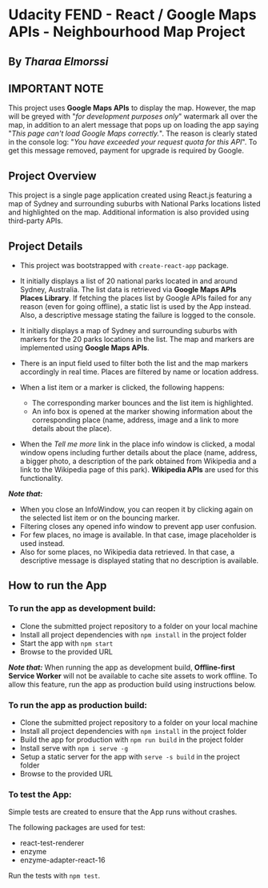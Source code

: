 # Udacity FEND - React / Google Maps APIs - Neighbourhood Map Project
**By _Tharaa Elmorssi_**
---

## IMPORTANT NOTE
This project uses **Google Maps APIs** to display the map. However, the map will be greyed with "_for development purposes only_" watermark all over the map, in addition to an alert message that pops up on loading the app saying "_This page can't load Google Maps correctly._". The reason is clearly stated in the console log: "_You have exceeded your request quota for this API_". To get this message removed, payment for upgrade is required by Google.

## Project Overview
This project is a single page application created using React.js featuring a map of Sydney and surrounding suburbs with National Parks locations listed and highlighted on the map. Additional information is also provided using third-party APIs.

## Project Details

* This project was bootstrapped with `create-react-app` package.

* It initially displays a list of 20 national parks located in and around Sydney, Australia. The list data is retrieved via **Google Maps APIs Places Library**. If fetching the places list by Google APIs failed for any reason (even for going offline), a static list is used by the App instead. Also, a descriptive message stating the failure is logged to the console.

* It initially displays a map of Sydney and surrounding suburbs with markers for the 20 parks locations in the list. The map and markers are implemented using **Google Maps APIs**.

* There is an input field used to filter both the list and the map markers accordingly in real time. Places are filtered by name or location address.

* When a list item or a marker is clicked, the following happens:
  - The corresponding marker bounces and the list item is highlighted.
  - An info box is opened at the marker showing information about the corresponding place (name, address, image and a link to more details about the place).

* When the _Tell me more_ link in the place info window is clicked, a modal window opens including further details about the place (name, address, a bigger photo, a description of the park obtained from Wikipedia and a link to the Wikipedia page of this park). **Wikipedia APIs** are used for this functionality.

**_Note that:_**
* When you close an InfoWindow, you can reopen it by clicking again on the selected list item or on the bouncing marker.
* Filtering closes any opened info window to prevent app user confusion.
* For few places, no image is available. In that case, image placeholder is used instead.
* Also for some places, no Wikipedia data retrieved. In that case, a descriptive message is displayed stating that no description is available.

## How to run the App

### To run the app as development build:
- Clone the submitted project repository to a folder on your local machine
- Install all project dependencies with `npm install` in the project folder
- Start the app with `npm start`
- Browse to the provided URL

**_Note that:_** When running the app as development build, **Offline-first Service Worker** will not be available to cache site assets to work offline. To allow this feature, run the app as production build using instructions below.

### To run the app as production build:
- Clone the submitted project repository to a folder on your local machine
- Install all project dependencies with `npm install` in the project folder
- Build the app for production with `npm run build` in the project folder
- Install serve with `npm i serve -g`
- Setup a static server for the app with `serve -s build` in the project folder
- Browse to the provided URL

### To test the App:
Simple tests are created to ensure that the App runs without crashes.

The following packages are used for test:
- react-test-renderer
- enzyme
- enzyme-adapter-react-16

Run the tests with `npm test`.
